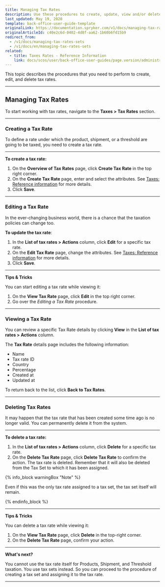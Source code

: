 ```yaml
---
title: Managing Tax Rates
description: Use these procedures to create, update, view and/or delete tax rates in the Back Office.
last_updated: May 19, 2020
template: back-office-user-guide-template
originalLink: https://documentation.spryker.com/v1/docs/managing-tax-rates-sets
originalArticleId: c40e2c6d-0402-4d8f-aa62-1b60b6fd15b9
redirect_from:
  - /v1/docs/managing-tax-rates-sets
  - /v1/docs/en/managing-tax-rates-sets
related:
  - title: Taxes Rates - Reference Information
    link: docs/scos/user/back-office-user-guides/page.version/administration/tax-rates/references/tax-rates-reference-information.html
---
```


This topic describes the procedures that you need to perform to create, edit, and delete tax rates.
***

## Managing Tax Rates

To start working with tax rates, navigate to the **Taxes > Tax Rates** section.
***
### Creating a Tax Rate

To define a rate under which the product, shipment, or a threshold are going to be taxed, you need to create a tax rate.
***

**To create a tax rate:**
1. On the **Overview of Tax Rates** page, click **Create Tax Rate** in the top right corner.
2. On the **Create Tax Rate** page, enter and select the attributes. See [Taxes: Reference information](/docs/scos/user/back-office-user-guides/{{page.version}}/administration/tax-rates/references/tax-rates-reference-information.html) for more details.
3. Click **Save**.
***
### Editing a Tax Rate

In the ever-changing business world, there is a chance that the taxation policies can change too.

**To update the tax rate**:
1. In the **List of tax rates > Actions** column, click **Edit** for a specific tax rate.
2. On the **Edit Tax Rate** page, change the attributes. See [Taxes: Reference information](/docs/scos/user/back-office-user-guides/{{page.version}}/administration/tax-rates/references/tax-rates-reference-information.html) for more details.
3. Click **Save**.
***

**Tips & Tricks**

You can start editing a tax rate while viewing it:
1. On the **View Tax Rate** page, click **Edit** in the top right corner.
2. Go over the _Editing a Tax Rate_ procedure.
***

### Viewing a Tax Rate

You can review a specific Tax Rate details by clicking **View** in the **List of tax rates > Actions** column.

The **Tax Rate** details page includes the following information:
* Name
* Tax rate ID
* Country
* Percentage
* Created at
* Updated at

To return back to the list, click **Back to Tax Rates**.
***

### Deleting Tax Rates

It may happen that the tax rate that has been created some time ago is no longer valid.
You can permanently delete it from the system.
***

**To delete a tax rate:**
1. In the **List of tax rates > Actions** column, click **Delete** for a specific tax rate.
2. On the **Delete Tax Rate** page, click **Delete Tax Rate** to confirm the action.
The tax rate is deleted. Remember that it will also be deleted from the Tax Set to which it has been assigned.

  {% info_block warningBox "Note" %}
  
  Even if this was the only tax rate assigned to a tax set, the tax set itself will remain.
  
  {% endinfo_block %}

***

**Tips & Tricks**

You can delete a tax rate while viewing it:
1. On the **View Tax Rate** page, click **Delete** in the top-right corner.
2. On the **Delete Tax Rate** page, confirm your action.
***

**What's next?**

You cannot use the tax rate itself for Products, Shipment, and Threshold taxation. You use tax sets instead.
So you can proceed to the procedure of creating a tax set and assigning it to the tax rate.
***
